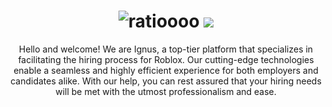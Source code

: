 <h1 align="center">
 <img src="https://raw.githubusercontent.com/aljndaro/aljndaro/main/urmom.svg" alt="ratioooo" />
 <img src="https://skillicons.dev/icons?i=js,gcp,aws,nodejs,cloudflare,express,astro,html,css,vscode,tailwind,mongodb,firebase,twitter,typescript" />
</h1>
<p align="center">Hello and welcome! We are Ignus, a top-tier platform that specializes in facilitating the hiring process for Roblox. Our cutting-edge technologies enable a seamless and highly efficient experience for both employers and candidates alike. With our help, you can rest assured that your hiring needs will be met with the utmost professionalism and ease.</p>
<br>
